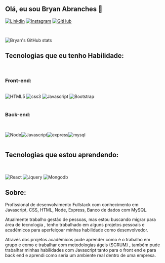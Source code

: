 ## Olá, eu sou Bryan Abranches 🤙

[![Linkdin](https://img.shields.io/badge/LinkedIn-0077B5?style=for-the-badge&logo=linkedin&logoColor=white)](https://www.linkedin.com/in/bryan-abranches/)
[![Instagram](https://img.shields.io/badge/Instagram-E4405F?style=for-the-badge&logo=instagram&logoColor=white)](https://www.instagram.com/bryanabranches_/)
[![GitHub](https://img.shields.io/badge/GitHub-100000?style=for-the-badge&logo=github&logoColor=white)](https://l.instagram.com/?u=https%3A%2F%2Fgithub.com%2FBryan-Abranches&e=AT2L4oM2qAt1qGETWNOIyM9YbnkrPtISVCF5ZjGaw1xHWrxJ6e7qs-K0lca8S4KwTCB30Gc4g11IDUs5w6pncxI8ahpP2u3gEyqdK8XR4YasnS398csVwg)

<br>

![Bryan's GitHub stats](https://github-readme-stats.vercel.app/api?username=bryan-abranches&show_icons=true&theme=radical)

## Tecnologias que eu tenho Habilidade:

<br>

### Front-end:

<div style = "display: inline-block"><br>
<img aling="center" src = "https://img.shields.io/badge/HTML5-E34F26?style=for-the-badge&logo=html5&logoColor=white" alt ="HTML5">
 <img aling="center" src ="https://img.shields.io/badge/CSS3-1572B6?style=for-the-badge&logo=css3&logoColor=white" alt ="css3">
 <img aling="center" src = "https://img.shields.io/badge/JavaScript-F7DF1E?style=for-the-badge&logo=javascript&logoColor=black" alt ="Javascript">
 <img aling="center" src = "https://img.shields.io/badge/Bootstrap-563D7C?style=for-the-badge&logo=bootstrap&logoColor=white" alt ="Bootstrap">

</div>

<br>
<br>

### Back-end:
<br>
<div style="display: inline-block">

<img aling="center" src = "https://img.shields.io/badge/Node.js-43853D?style=for-the-badge&logo=node.js&logoColor=white" alt ="Node"><img aling="center" src = "https://img.shields.io/badge/JavaScript-323330?style=for-the-badge&logo=javascript&logoColor=F7DF1E" alt ="Javascript"><img aling="center" src = "https://img.shields.io/badge/Express.js-404D59?style=for-the-badge" alt ="express"><img aling="center" src = "https://img.shields.io/badge/MySQL-00000F?style=for-the-badge&logo=mysql&logoColor=white" alt ="mysql">

</div><br>

## Tecnologias que estou aprendendo:
<br>
<div style="display: inline-block"> <br>

<img aling="center" src = "https://img.shields.io/badge/React-20232A?style=for-the-badge&logo=react&logoColor=61DAFB" alt ="React">
 <img aling="center" src = "https://img.shields.io/badge/jQuery-0769AD?style=for-the-badge&logo=jquery&logoColor=white" alt ="Jquery">
 <img aling="center" src = "https://img.shields.io/badge/MongoDB-4EA94B?style=for-the-badge&logo=mongodb&logoColor=white" alt ="Mongodb">

</div><br>

## Sobre:

Profissional de desenvolvimento Fullstack com conhecimento em Javascript, CSS, HTML, Node, Express, Banco de dados com MySQL.

Atualmente trabalho gestão de pessoas, mas estou buscando migrar para área de tecnologia , tenho trabalhado em alguns projetos pessoais e acadêmicos para aperfeiçoar minhas habilidade como desenvolvedor.

Através dos projetos acadêmicos pude aprender como é o trabalho em grupo e como e trabalhar com metodologias ágeis (SCRUM) , também pude trabalhar minhas habilidades com Javascript tanto para o front end e para back end e aprendi como seria um ambiente real dentro de uma empresa.
